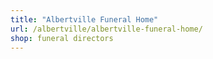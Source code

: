 ```yaml
---
title: "Albertville Funeral Home"
url: /albertville/albertville-funeral-home/
shop: funeral directors
---
```

